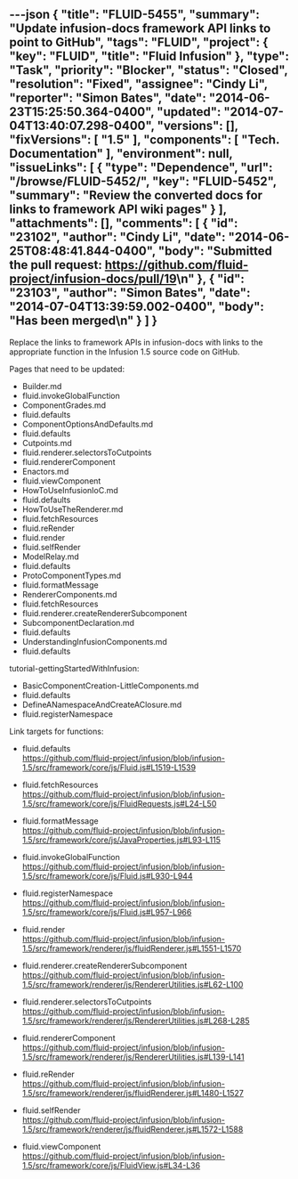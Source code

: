 ---json
{
  "title": "FLUID-5455",
  "summary": "Update infusion-docs framework API links to point to GitHub",
  "tags": "FLUID",
  "project": {
    "key": "FLUID",
    "title": "Fluid Infusion"
  },
  "type": "Task",
  "priority": "Blocker",
  "status": "Closed",
  "resolution": "Fixed",
  "assignee": "Cindy Li",
  "reporter": "Simon Bates",
  "date": "2014-06-23T15:25:50.364-0400",
  "updated": "2014-07-04T13:40:07.298-0400",
  "versions": [],
  "fixVersions": [
    "1.5"
  ],
  "components": [
    "Tech. Documentation"
  ],
  "environment": null,
  "issueLinks": [
    {
      "type": "Dependence",
      "url": "/browse/FLUID-5452/",
      "key": "FLUID-5452",
      "summary": "Review the converted docs for links to framework API wiki pages"
    }
  ],
  "attachments": [],
  "comments": [
    {
      "id": "23102",
      "author": "Cindy Li",
      "date": "2014-06-25T08:48:41.844-0400",
      "body": "Submitted the pull request: <https://github.com/fluid-project/infusion-docs/pull/19>\n"
    },
    {
      "id": "23103",
      "author": "Simon Bates",
      "date": "2014-07-04T13:39:59.002-0400",
      "body": "Has been merged\n"
    }
  ]
}
---
Replace the links to framework APIs in infusion-docs with links to the appropriate function in the Infusion 1.5 source code on GitHub.

Pages that need to be updated:

* Builder.md
* fluid.invokeGlobalFunction
* ComponentGrades.md
* fluid.defaults
* ComponentOptionsAndDefaults.md
* fluid.defaults
* Cutpoints.md
* fluid.renderer.selectorsToCutpoints
* fluid.rendererComponent
* Enactors.md
* fluid.viewComponent
* HowToUseInfusionIoC.md
* fluid.defaults
* HowToUseTheRenderer.md
* fluid.fetchResources
* fluid.reRender
* fluid.render
* fluid.selfRender
* ModelRelay.md
* fluid.defaults
* ProtoComponentTypes.md
* fluid.formatMessage
* RendererComponents.md
* fluid.fetchResources
* fluid.renderer.createRendererSubcomponent
* SubcomponentDeclaration.md
* fluid.defaults
* UnderstandingInfusionComponents.md
* fluid.defaults

tutorial-gettingStartedWithInfusion:

* BasicComponentCreation-LittleComponents.md
* fluid.defaults
* DefineANamespaceAndCreateAClosure.md
* fluid.registerNamespace

Link targets for functions:

* fluid.defaults\
  <https://github.com/fluid-project/infusion/blob/infusion-1.5/src/framework/core/js/Fluid.js#L1519-L1539>

- fluid.fetchResources\
  <https://github.com/fluid-project/infusion/blob/infusion-1.5/src/framework/core/js/FluidRequests.js#L24-L50>

* fluid.formatMessage\
  <https://github.com/fluid-project/infusion/blob/infusion-1.5/src/framework/core/js/JavaProperties.js#L93-L115>

- fluid.invokeGlobalFunction\
  <https://github.com/fluid-project/infusion/blob/infusion-1.5/src/framework/core/js/Fluid.js#L930-L944>

* fluid.registerNamespace\
  <https://github.com/fluid-project/infusion/blob/infusion-1.5/src/framework/core/js/Fluid.js#L957-L966>

- fluid.render\
  <https://github.com/fluid-project/infusion/blob/infusion-1.5/src/framework/renderer/js/fluidRenderer.js#L1551-L1570>

* fluid.renderer.createRendererSubcomponent\
  <https://github.com/fluid-project/infusion/blob/infusion-1.5/src/framework/renderer/js/RendererUtilities.js#L62-L100>

- fluid.renderer.selectorsToCutpoints\
  <https://github.com/fluid-project/infusion/blob/infusion-1.5/src/framework/renderer/js/RendererUtilities.js#L268-L285>

* fluid.rendererComponent\
  <https://github.com/fluid-project/infusion/blob/infusion-1.5/src/framework/renderer/js/RendererUtilities.js#L139-L141>

- fluid.reRender\
  <https://github.com/fluid-project/infusion/blob/infusion-1.5/src/framework/renderer/js/fluidRenderer.js#L1480-L1527>

* fluid.selfRender\
  <https://github.com/fluid-project/infusion/blob/infusion-1.5/src/framework/renderer/js/fluidRenderer.js#L1572-L1588>

- fluid.viewComponent\
  <https://github.com/fluid-project/infusion/blob/infusion-1.5/src/framework/core/js/FluidView.js#L34-L36>

        